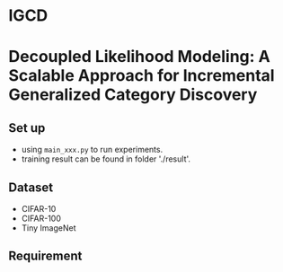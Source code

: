 # IGCD

# Decoupled Likelihood Modeling: A Scalable Approach for Incremental Generalized Category Discovery

## Set up
- using `main_xxx.py` to run experiments.
- training result can be found in folder './result'.

## Dataset
- CIFAR-10
- CIFAR-100
- Tiny ImageNet

## Requirement

